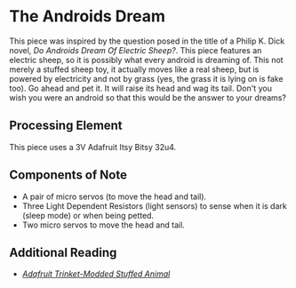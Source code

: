 # The Androids Dream

This piece was inspired by the question posed in the title of a Philip K. Dick
novel, _Do Androids Dream Of Electric Sheep?_. This piece features an
electric sheep, so it is possibly what every android is dreaming of. This not
merely a stuffed sheep toy, it actually moves like a real sheep, but is
powered by electricity and not by grass (yes, the grass it is lying on is fake
too). Go ahead and pet it. It will raise its head and wag its tail. Don't you
wish you were an android so that this would be the answer to your dreams?

## Processing Element

This piece uses a 3V Adafruit Itsy Bitsy 32u4.

## Components of Note

* A pair of micro servos (to move the head and tail).
* Three Light Dependent Resistors (light sensors) to sense when it is dark
(sleep mode) or when being petted.
* Two micro servos to move the head and tail.

## Additional Reading

* [_Adafruit Trinket-Modded Stuffed Animal_](https://learn.adafruit.com/adafruit-trinket-modded-stuffed-animal)

